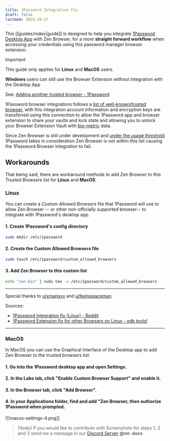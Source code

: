 ```yaml
---
title: 1Password Integration Fix
draft: false
lastmod: 2024-10-27
---
```


This [[guides/index|guide]] is designed to help you integrate [1Password Desktop App](https://1password.com/downloads) with  Zen Browser, for a more **straight forward workflow** when accessing your credentials using this password manager browser extension.

> [!important]
> This guide only applies for **Linux** and **MacOS** users.
> 
> **Windows** users can still use the Browser Extension without integration with the Desktop App
> 
> See: [Adding another trusted browser - 1Password](https://support.1password.com/1password-browser-connection-security/#adding-another-trusted-browser)

1Password browser integrations follows a [list of well-known/trusted browser](https://support.1password.com/1password-browser-connection-security/), with this integration account information and encryption keys are transferred using this connection to allow the 1Password app and browser extension to share your vaults and lock state and allowing you to unlock your Browser Extension Vault with [bio-metric](https://en.wikipedia.org/wiki/Biometrics) data.

Since Zen Browser is still under development and [under the usage threshold](https://1password.community/discussion/comment/719323#Comment_719341) 1Password takes in consideration Zen Browser is not within this list causing the 1Password Browser integration to fail.

## Workarounds

That being said, there  are workaround methods to add Zen Browser to this *Trusted Browsers* list for **Linux** and **MacOS**.

### Linux
You can create a *Custom Allowed Browsers* file that 1Password will use to allow Zen Browser -- or other non-officially supported browser-- to integrate with 1Password's desktop app.

#### 1. Create 1Password's config directory
```bash
sudo mkdir /etc/1password
```

#### 2. Create the Custom Allowed Browsers file
```bash
sudo touch /etc/1password/custom_allowed_browsers
```

#### 3. Add Zen Browser to this custom list

```bash
echo "zen-bin" | sudo tee -a /etc/1password/custom_allowed_browsers
```

---
Special thanks to [u/xmansyx](https://www.reddit.com/user/xmansyx/) and [u/feelspeaceman](https://www.reddit.com/user/feelspeaceman/)

Sources:
- [1Password Integration fix (Linux) - Reddit](https://www.reddit.com/r/zen_browser/comments/1gcm33v/1password_integration_fix_linux/)
- [1Password Extension fix for other Browsers on Linux - edb tools!](https://edb.tools/posts/1password-extension-fix/)
---

### MacOS
In MacOS you can use the Graphical Interface of the Desktop app to add Zen Browser to the trusted browsers list.

#### 1. Go into the 1Password desktop app and open Settings.

#### 2. In the Labs tab, click "Enable Custom Browser Support" and enable it.

#### 3. In the Browser tab, click "Add Browser".

#### 4. In your Applications folder, find and add "Zen Browser, then authorize 1Password when prompted.

![[macos-settings-4.png]]

> [!todo]
> If you would like to contribute with Screenshots for steps 1, 2 and 3 send me a message in our [Discord Server](https://discord.gg/zen-browser) **@mr. docs**
